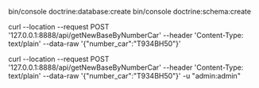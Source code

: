 bin/console doctrine:database:create
bin/console doctrine:schema:create


curl --location --request POST '127.0.0.1:8888/api/getNewBaseByNumberCar' --header 'Content-Type: text/plain' --data-raw '{"number_car":"Т934ВН50"}'



curl --location --request POST '127.0.0.1:8888/api/getNewBaseByNumberCar' --header 'Content-Type: text/plain' --data-raw '{"number_car":"Т934ВН50"}' -u "admin:admin"  
